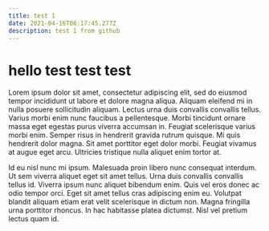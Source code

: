 ```yaml
---
title: test 1
date: 2021-04-16T06:17:45.277Z
description: test 1 from github
---
```

# hello test test test

<!--StartFragment-->

Lorem ipsum dolor sit amet, consectetur adipiscing elit, sed do eiusmod tempor incididunt ut labore et dolore magna aliqua. Aliquam eleifend mi in nulla posuere sollicitudin aliquam. Lectus urna duis convallis convallis tellus. Varius morbi enim nunc faucibus a pellentesque. Morbi tincidunt ornare massa eget egestas purus viverra accumsan in. Feugiat scelerisque varius morbi enim. Semper risus in hendrerit gravida rutrum quisque. Mi quis hendrerit dolor magna. Sit amet porttitor eget dolor morbi. Feugiat vivamus at augue eget arcu. Ultricies tristique nulla aliquet enim tortor at.

Id eu nisl nunc mi ipsum. Malesuada proin libero nunc consequat interdum. Ut sem viverra aliquet eget sit amet tellus. Urna duis convallis convallis tellus id. Viverra ipsum nunc aliquet bibendum enim. Quis vel eros donec ac odio tempor orci. Eget sit amet tellus cras adipiscing enim eu. Volutpat blandit aliquam etiam erat velit scelerisque in dictum non. Magna fringilla urna porttitor rhoncus. In hac habitasse platea dictumst. Nisl vel pretium lectus quam id.

<!--EndFragment-->